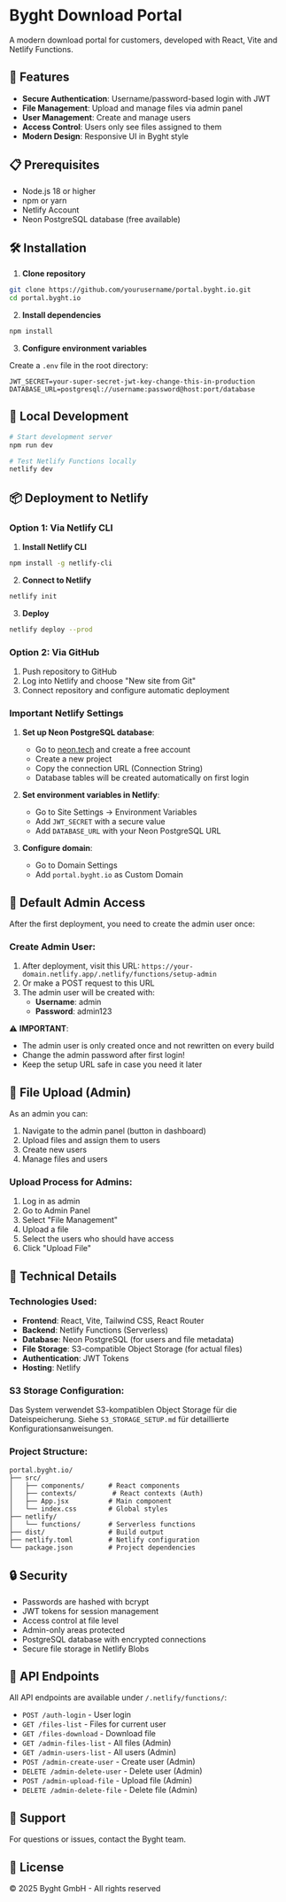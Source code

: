 # Byght Download Portal

A modern download portal for customers, developed with React, Vite and Netlify Functions.

## 🚀 Features

- **Secure Authentication**: Username/password-based login with JWT
- **File Management**: Upload and manage files via admin panel
- **User Management**: Create and manage users
- **Access Control**: Users only see files assigned to them
- **Modern Design**: Responsive UI in Byght style

## 📋 Prerequisites

- Node.js 18 or higher
- npm or yarn
- Netlify Account
- Neon PostgreSQL database (free available)

## 🛠️ Installation 

1. **Clone repository**
```bash
git clone https://github.com/yourusername/portal.byght.io.git
cd portal.byght.io
```

2. **Install dependencies**
```bash
npm install
```

3. **Configure environment variables**

Create a `.env` file in the root directory:
```env
JWT_SECRET=your-super-secret-jwt-key-change-this-in-production
DATABASE_URL=postgresql://username:password@host:port/database
```

## 🚀 Local Development

```bash
# Start development server
npm run dev

# Test Netlify Functions locally
netlify dev
```

## 📦 Deployment to Netlify

### Option 1: Via Netlify CLI

1. **Install Netlify CLI**
```bash
npm install -g netlify-cli
```

2. **Connect to Netlify**
```bash
netlify init
```

3. **Deploy**
```bash
netlify deploy --prod
```

### Option 2: Via GitHub

1. Push repository to GitHub
2. Log into Netlify and choose "New site from Git"
3. Connect repository and configure automatic deployment

### Important Netlify Settings

1. **Set up Neon PostgreSQL database**:
   - Go to [neon.tech](https://neon.tech) and create a free account
   - Create a new project
   - Copy the connection URL (Connection String)
   - Database tables will be created automatically on first login

2. **Set environment variables in Netlify**:
   - Go to Site Settings → Environment Variables
   - Add `JWT_SECRET` with a secure value
   - Add `DATABASE_URL` with your Neon PostgreSQL URL

2. **Configure domain**:
   - Go to Domain Settings
   - Add `portal.byght.io` as Custom Domain

## 👤 Default Admin Access

After the first deployment, you need to create the admin user once:

### Create Admin User:
1. After deployment, visit this URL: `https://your-domain.netlify.app/.netlify/functions/setup-admin`
2. Or make a POST request to this URL
3. The admin user will be created with:
   - **Username**: admin
   - **Password**: admin123

⚠️ **IMPORTANT**: 
- The admin user is only created once and not rewritten on every build
- Change the admin password after first login!
- Keep the setup URL safe in case you need it later

## 📁 File Upload (Admin)

As an admin you can:
1. Navigate to the admin panel (button in dashboard)
2. Upload files and assign them to users
3. Create new users
4. Manage files and users

### Upload Process for Admins:
1. Log in as admin
2. Go to Admin Panel
3. Select "File Management"
4. Upload a file
5. Select the users who should have access
6. Click "Upload File"

## 🔧 Technical Details

### Technologies Used:
- **Frontend**: React, Vite, Tailwind CSS, React Router
- **Backend**: Netlify Functions (Serverless)
- **Database**: Neon PostgreSQL (for users and file metadata)
- **File Storage**: S3-compatible Object Storage (for actual files)
- **Authentication**: JWT Tokens
- **Hosting**: Netlify

### S3 Storage Configuration:
Das System verwendet S3-kompatiblen Object Storage für die Dateispeicherung. Siehe `S3_STORAGE_SETUP.md` für detaillierte Konfigurationsanweisungen.

### Project Structure:
```
portal.byght.io/
├── src/
│   ├── components/      # React components
│   ├── contexts/         # React contexts (Auth)
│   ├── App.jsx          # Main component
│   └── index.css        # Global styles
├── netlify/
│   └── functions/       # Serverless functions
├── dist/                # Build output
├── netlify.toml         # Netlify configuration
└── package.json         # Project dependencies
```

## 🔒 Security

- Passwords are hashed with bcrypt
- JWT tokens for session management
- Access control at file level
- Admin-only areas protected
- PostgreSQL database with encrypted connections
- Secure file storage in Netlify Blobs

## 📝 API Endpoints

All API endpoints are available under `/.netlify/functions/`:

- `POST /auth-login` - User login
- `GET /files-list` - Files for current user
- `GET /files-download` - Download file
- `GET /admin-files-list` - All files (Admin)
- `GET /admin-users-list` - All users (Admin)
- `POST /admin-create-user` - Create user (Admin)
- `DELETE /admin-delete-user` - Delete user (Admin)
- `POST /admin-upload-file` - Upload file (Admin)
- `DELETE /admin-delete-file` - Delete file (Admin)

## 🤝 Support

For questions or issues, contact the Byght team.

## 📄 License

© 2025 Byght GmbH - All rights reserved